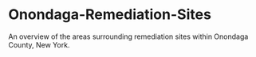 # Onondaga-Remediation-Sites
An overview of the areas surrounding remediation sites within Onondaga County, New York.
